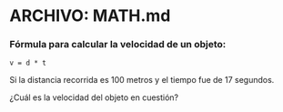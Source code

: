 # ARCHIVO: MATH.md
### Fórmula para calcular la velocidad de un objeto:

````
v = d * t
````

Si la distancia recorrida es 100 metros y el tiempo fue de 17 segundos.

¿Cuál es la velocidad del objeto en cuestión?
